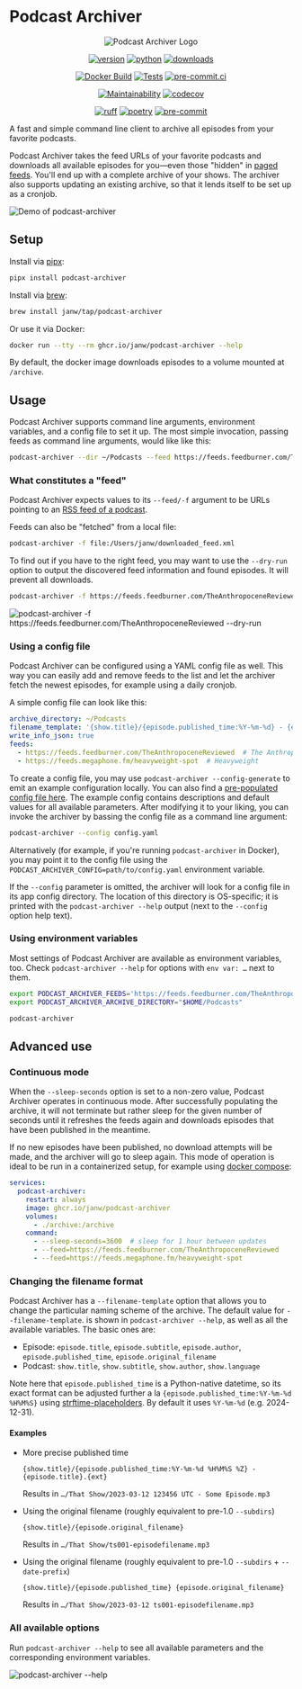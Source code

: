 # Podcast Archiver

<!-- markdownlint-disable MD033 MD013 -->
<div align="center">

![Podcast Archiver Logo](.assets/icon.png)

[![version](https://img.shields.io/pypi/v/podcast-archiver.svg)](https://pypi.org/project/podcast-archiver/)
[![python](https://img.shields.io/pypi/pyversions/podcast-archiver.svg)](https://pypi.org/project/podcast-archiver/)
[![downloads](https://img.shields.io/pypi/dm/podcast-archiver)](https://pypi.org/project/podcast-archiver/)

[![Docker Build](https://github.com/janw/podcast-archiver/actions/workflows/docker-build.yaml/badge.svg)](https://ghcr.io/janw/podcast-archiver)
[![Tests](https://github.com/janw/podcast-archiver/actions/workflows/tests.yaml/badge.svg)](https://github.com/janw/podcast-archiver/actions/workflows/tests.yaml?query=branch%3Amain)
[![pre-commit.ci](https://results.pre-commit.ci/badge/github/janw/podcast-archiver/main.svg)](https://results.pre-commit.ci/latest/github/janw/podcast-archiver/main)

[![Maintainability](https://api.codeclimate.com/v1/badges/1cdd7513333043558ee7/maintainability)](https://codeclimate.com/github/janw/podcast-archiver/maintainability)
[![codecov](https://codecov.io/gh/janw/podcast-archiver/branch/main/graph/badge.svg?token=G8WI2ZILRG)](https://codecov.io/gh/janw/podcast-archiver)

[![ruff](https://img.shields.io/endpoint?url=https://raw.githubusercontent.com/astral-sh/ruff/main/assets/badge/v2.json)](https://docs.astral.sh/ruff/)
[![poetry](https://img.shields.io/endpoint?url=https://python-poetry.org/badge/v0.json)](https://python-poetry.org/docs/)
[![pre-commit](https://img.shields.io/badge/-pre--commit-f8b424?logo=pre-commit&labelColor=grey)](https://github.com/pre-commit/pre-commit)

</div>

A fast and simple command line client to archive all episodes from your favorite podcasts.

Podcast Archiver takes the feed URLs of your favorite podcasts and downloads all available episodes for you—even those "hidden" in [paged feeds](https://podlove.org/paged-feeds/). You'll end up with a complete archive of your shows. The archiver also supports updating an existing archive, so that it lends itself to be set up as a cronjob.

![Demo of podcast-archiver](.assets/demo.gif)

## Setup

Install via [pipx](https://pipx.pypa.io/stable/):

```bash
pipx install podcast-archiver
```

Install via [brew](https://brew.sh/):

```bash
brew install janw/tap/podcast-archiver
```

Or use it via Docker:

```bash
docker run --tty --rm ghcr.io/janw/podcast-archiver --help
```

By default, the docker image downloads episodes to a volume mounted at `/archive`.

## Usage

Podcast Archiver supports command line arguments, environment variables, and a config file to set it up. The most simple invocation, passing feeds as command line arguments, would like like this:

```sh
podcast-archiver --dir ~/Podcasts --feed https://feeds.feedburner.com/TheAnthropoceneReviewed
```

### What constitutes a "feed"

Podcast Archiver expects values to its `--feed/-f` argument to be URLs pointing to an [RSS feed of a podcast](https://archive.is/jYk3E).

Feeds can also be "fetched" from a local file:

```bash
podcast-archiver -f file:/Users/janw/downloaded_feed.xml
```

To find out if you have to the right feed, you may want to use the `--dry-run` option to output the discovered feed information and found episodes. It will prevent all downloads.

```sh
podcast-archiver -f https://feeds.feedburner.com/TheAnthropoceneReviewed --dry-run
```

![`podcast-archiver -f https://feeds.feedburner.com/TheAnthropoceneReviewed --dry-run`](.assets/podcast-archiver-dry-run.svg)

### Using a config file

Podcast Archiver can be configured using a YAML config file as well. This way you can easily add and remove feeds to the list and let the archiver fetch the newest episodes, for example using a daily cronjob.

A simple config file can look like this:

```yaml
archive_directory: ~/Podcasts
filename_template: '{show.title}/{episode.published_time:%Y-%m-%d} - {episode.title}.{ext}'
write_info_json: true
feeds:
  - https://feeds.feedburner.com/TheAnthropoceneReviewed  # The Anthropocene Reviewed
  - https://feeds.megaphone.fm/heavyweight-spot  # Heavyweight
```

To create a config file, you may use `podcast-archiver --config-generate` to emit an example configuration locally. You can also find a [pre-populated config file here](https://github.com/janw/podcast-archiver/blob/main/config.yaml.example). The example config contains descriptions and default values for all available parameters. After modifying it to your liking, you can invoke the archiver by bassing the config file as a command line argument:

```sh
podcast-archiver --config config.yaml
```

Alternatively (for example, if you're running `podcast-archiver` in Docker), you may point it to the config file using the `PODCAST_ARCHIVER_CONFIG=path/to/config.yaml` environment variable.

If the `--config` parameter is omitted, the archiver will look for a config file in its app config directory. The location of this directory is OS-specific; it is printed with the `podcast-archiver --help` output (next to the `--config` option help text).

### Using environment variables

Most settings of Podcast Archiver are available as environment variables, too. Check `podcast-archiver --help` for options with `env var: …` next to them.

```sh
export PODCAST_ARCHIVER_FEEDS='https://feeds.feedburner.com/TheAnthropoceneReviewed'  # multiple must be space-separated
export PODCAST_ARCHIVER_ARCHIVE_DIRECTORY="$HOME/Podcasts"

podcast-archiver
```

## Advanced use

### Continuous mode

When the `--sleep-seconds` option is set to a non-zero value, Podcast Archiver operates in continuous mode. After successfully populating the archive, it will not terminate but rather sleep for the given number of seconds until it refreshes the feeds again and downloads episodes that have been published in the meantime.

If no new episodes have been published, no download attempts will be made, and the archiver will go to sleep again. This mode of operation is ideal to be run in a containerized setup, for example using [docker compose](https://docs.docker.com/compose/install/):

```yaml
services:
  podcast-archiver:
    restart: always
    image: ghcr.io/janw/podcast-archiver
    volumes:
      - ./archive:/archive
    command:
      - --sleep-seconds=3600  # sleep for 1 hour between updates
      - --feed=https://feeds.feedburner.com/TheAnthropoceneReviewed
      - --feed=https://feeds.megaphone.fm/heavyweight-spot
```

### Changing the filename format

Podcast Archiver has a `--filename-template` option that allows you to change the particular naming scheme of the archive. The default value for `--filename-template`. is shown in `podcast-archiver --help`, as well as all the available variables. The basic ones are:

* Episode: `episode.title`, `episode.subtitle`, `episode.author`, `episode.published_time`, `episode.original_filename`
* Podcast: `show.title`, `show.subtitle`, `show.author`, `show.language`

Note here that `episode.published_time` is a Python-native datetime, so its exact format can be adjusted further a la `{episode.published_time:%Y-%m-%d %H%M%S}` using [strftime-placeholders](https://strftime.org/). By default it uses `%Y-%m-%d` (e.g. 2024-12-31).

#### Examples

* More precise published time

  ```plain
  {show.title}/{episode.published_time:%Y-%m-%d %H%M%S %Z} - {episode.title}.{ext}
  ```

  Results in `…/That Show/2023-03-12 123456 UTC - Some Episode.mp3`

* Using the original filename (roughly equivalent to pre-1.0 `--subdirs`)

  ```plain
  {show.title}/{episode.original_filename}
  ```

  Results in `…/That Show/ts001-episodefilename.mp3`

* Using the original filename (roughly equivalent to pre-1.0 `--subdirs` + `--date-prefix`)

  ```plain
  {show.title}/{episode.published_time} {episode.original_filename}
  ```

  Results in `…/That Show/2023-03-12 ts001-episodefilename.mp3`

### All available options

Run `podcast-archiver --help` to see all available parameters and the corresponding environment variables.

![`podcast-archiver --help`](.assets/podcast-archiver-help.svg)
